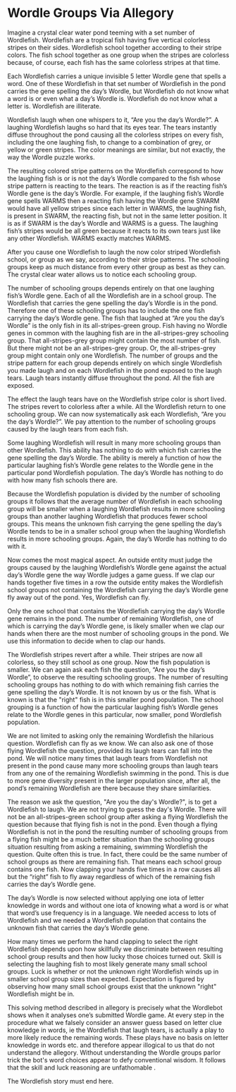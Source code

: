 # Wordle Groups Via Allegory

Imagine a crystal clear water pond teeming with a set number of Wordlefish. Wordlefish are a tropical fish having five vertical colorless stripes on their sides. Wordlefish school together according to their stripe colors. The fish school together as one group when the stripes are colorless because, of course, each fish has the same colorless stripes at that time.

Each Wordlefish carries a unique invisible 5 letter Wordle gene that spells a word. One of these Wordlefish in that set number of Wordlefish in the pond carries the gene spelling the day’s Wordle, but Wordlefish do not know what a word is or even what a day’s Wordle is. Wordlefish do not know what a letter is. Wordlefish are illiterate.

Wordlefish laugh when one whispers to it, “Are you the day’s Wordle?”. A laughing Wordlefish laughs so hard that its eyes tear. The tears instantly diffuse throughout the pond causing all the colorless stripes on every fish, including the one laughing fish, to change to a combination of grey, or yellow or green stripes. The color meanings are similar, but not exactly, the way the Wordle puzzle works.

The resulting colored stripe patterns on the Wordlefish correspond to how the laughing fish is or is not the day’s Wordle compared to the fish whose stripe pattern is reacting to the tears. The reaction is as if the reacting fish’s Wordle gene is the day’s Wordle. For example, if the laughing fish’s Wordle gene spells WARMS then a reacting fish having the Wordle gene SWARM would have all yellow stripes since each letter in WARMS, the laughing fish, is present in SWARM, the reacting fish, but not in the same letter position. It is as if SWARM is the day’s Wordle and WARMS is a guess. The laughing fish’s stripes would be all green because it reacts to its own tears just like any other Wordlefish. WARMS exactly matches WARMS.

After you cause one Wordlefish to laugh the now color striped Wordlefish school, or group as we say, according to their stripe patterns. The schooling groups keep as much distance from every other group as best as they can. The crystal clear water allows us to notice each schooling group.

The number of schooling groups depends entirely on that one laughing fish’s Wordle gene. Each of all the Wordlefish are in a school group. The Wordlefish that carries the gene spelling the day’s Wordle is in the pond. Therefore one of these schooling groups has to include the one fish carrying the day’s Wordle gene. The fish that laughed at “Are you the day’s Wordle” is the only fish in its all-stripes-green group. Fish having no Wordle genes in common with the laughing fish are in the all-stripes-grey schooling group. That all-stripes-grey group might contain the most number of fish. But there might not be an all-stripes-grey group. Or, the all-stripes-grey group might contain only one Wordlefish. The number of groups and the stripe pattern for each group depends entirely on which single Wordlefish you made laugh and on each Wordlefish in the pond exposed to the laugh tears. Laugh tears instantly diffuse throughout the pond. All the fish are exposed.

The effect the laugh tears have on the Wordlefish stripe color is short lived. The stripes revert to colorless after a while. All the Wordlefish return to one schooling group. We can now systematically ask each Wordlefish, “Are you the day’s Wordle?”. We pay attention to the number of schooling groups caused by the laugh tears from each fish.

Some laughing Wordlefish will result in many more schooling groups than other Wordlefish. This ability has nothing to do with which fish carries the gene spelling the day’s Wordle. The ability is merely a function of how the particular laughing fish’s Wordle gene relates to the Wordle gene in the particular pond Wordlefish population. The day’s Wordle has nothing to do with how many fish schools there are.

Because the Wordlefish population is divided by the number of schooling groups it follows that the average number of Wordlefish in each schooling group will be smaller when a laughing Wordlefish results in more schooling groups than another laughing Wordlefish that produces fewer school groups. This means the unknown fish carrying the gene spelling the day’s Wordle tends to be in a smaller school group when the laughing Wordlefish results in more schooling groups. Again, the day’s Wordle has nothing to do with it.

Now comes the most magical aspect. An outside entity must judge the groups caused by the laughing Wordlefish’s Wordle gene against the actual day’s Wordle gene the way Wordle judges a game guess. If we clap our hands together five times in a row the outside entity makes the Wordlefish school groups not containing the Wordlefish carrying the day’s Wordle gene fly away out of the pond. Yes, Wordlefish can fly.

Only the one school that contains the Wordlefish carrying the day’s Wordle gene remains in the pond. The number of remaining Wordlefish, one of which is carrying the day’s Wordle gene, is likely smaller when we clap our hands when there are the most number of schooling groups in the pond. We use this information to decide when to clap our hands.

The Wordlefish stripes revert after a while. Their stripes are now all colorless, so they still school as one group. Now the fish population is smaller. We can again ask each fish the question, “Are you the day’s Wordle”, to observe the resulting schooling groups. The number of resulting schooling groups has nothing to do with which remaining fish carries the gene spelling the day’s Wordle. It is not known by us or the fish. What is known is that the "right" fish is in this smaller pond population. The school grouping is a function of how the particular laughing fish’s Wordle genes relate to the Wordle genes in this particular, now smaller, pond Wordlefish population.

We are not limited to asking only the remaining Wordlefish the hilarious question. Wordlefish can fly as we know. We can also ask one of those flying Wordlefish the question, provided its laugh tears can fall into the pond. We will notice many times that laugh tears from Wordlefish not present in the pond cause many more schooling groups than laugh tears from any one of the remaining Wordlefish swimming in the pond. This is due to more gene diversity present in the larger population since, after all, the pond’s remaining Wordlefish are there because they share similarities.

The reason we ask the question, "Are you the day's Wordle?", is to get a Wordlefish to laugh. We are not trying to guess the day's Wordle. There will not be an all-stripes-green school group after asking a flying Wordlefish the question because that flying fish is not in the pond. Even though a flying Wordlefish is not in the pond the resulting number of schooling groups from a flying fish might be a much better situation than the schooling groups situation resulting from asking a remaining, swimming Wordlefish the question. Quite often this is true. In fact, there could be the same number of school groups as there are remaining fish. That means each school group contains one fish. Now clapping your hands five times in a row causes all but the “right” fish to fly away regardless of which of the remaining fish carries the day’s Wordle gene.

The day’s Wordle is now selected without applying one iota of letter knowledge in words and without one iota of knowing what a word is or what that word’s use frequency is in a language. We needed access to lots of Wordlefish and we needed a Wordlefish population that contains the unknown fish that carries the day’s Wordle gene.

How many times we perform the hand clapping to select the right Wordlefish depends upon how skillfully we discriminate between resulting school group results and then how lucky those choices turned out. Skill is selecting the laughing fish to most likely generate many small school groups. Luck is whether or not the unknown right Wordlefish winds up in smaller school group sizes than expected. Expectation is figured by observing how many small school groups exist that the unknown "right" Wordlefish might be in.

This solving method described in allegory is precisely what the Wordlebot shows when it analyses one’s submitted Wordle game. At every step in the procedure what we falsely consider an answer guess based on letter clue knowledge in words, ie the Wordlefish that laugh tears, is actually a play to more likely reduce the remaining words. These plays have no basis on letter knowledge in words etc. and therefore appear illogical to us that do not understand the allegory. Without understanding the Wordle groups parlor trick the bot's word choices appear to defy conventional wisdom. It follows that the skill and luck reasoning are unfathomable .

The Wordlefish story must end here.
